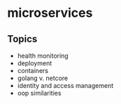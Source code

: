 # microservices

## Topics
* health monitoring
* deployment
* containers
* golang v. netcore
* identity and access management
* oop similarities
